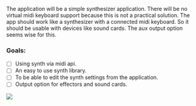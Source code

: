 The application will be a simple synthesizer application.  There will be no virtual midi keyboard support because this is not a practical solution. The app should work like a synthesizer with a connected midi keyboard. So it should be usable with devices like sound cards. The aux output option seems wise for this. 

### Goals:
- [ ] Using synth via midi api.
- [ ] An easy to use synth library.
- [ ] To be able to edit the synth settings from the application.
- [ ] Output option for effectors and sound cards.
<img src="https://media4.giphy.com/media/HUlRqqImjJAHP7jtfa/giphy.gif">

